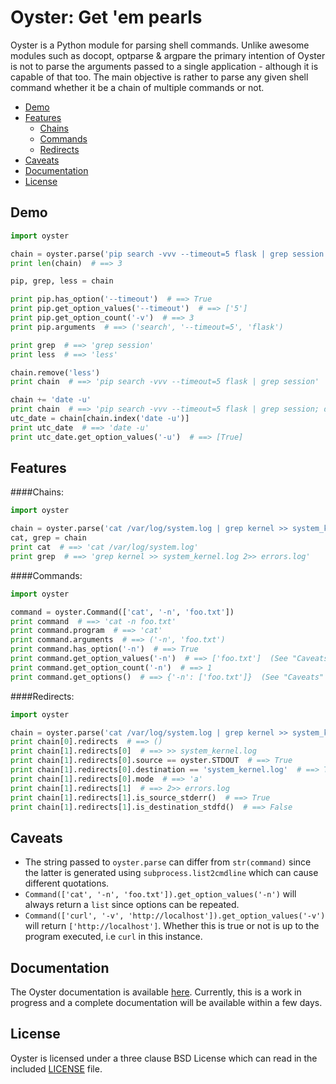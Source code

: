 Oyster: Get 'em pearls
=======

Oyster is a Python module for parsing shell commands. Unlike awesome modules such as docopt, optparse & argpare the
primary intention of Oyster is not to parse the arguments passed to a single application - although it is capable of that too.
The main objective is rather to parse any given shell command whether it be a chain of multiple commands or not.

  - [Demo](#demo)
  - [Features](#features)
    - [Chains](#chains)
    - [Commands](#commands)
    - [Redirects](#redirects)
  - [Caveats](#caveats)
  - [Documentation](#documentation)
  - [License](#license)

## Demo

```python
import oyster

chain = oyster.parse('pip search -vvv --timeout=5 flask | grep session | less')
print len(chain)  # ==> 3

pip, grep, less = chain

print pip.has_option('--timeout')  # ==> True
print pip.get_option_values('--timeout')  # ==> ['5']
print pip.get_option_count('-v')  # ==> 3
print pip.arguments  # ==> ('search', '--timeout=5', 'flask')

print grep  # ==> 'grep session'
print less  # ==> 'less'

chain.remove('less')
print chain  # ==> 'pip search -vvv --timeout=5 flask | grep session'

chain += 'date -u'
print chain  # ==> 'pip search -vvv --timeout=5 flask | grep session; date -u'
utc_date = chain[chain.index('date -u')]
print utc_date  # ==> 'date -u'
print utc_date.get_option_values('-u')  # ==> [True]

```

## Features

####Chains:
```python
import oyster

chain = oyster.parse('cat /var/log/system.log | grep kernel >> system_kernel.log 2>> errors.log')
cat, grep = chain
print cat  # ==> 'cat /var/log/system.log'
print grep  # ==> 'grep kernel >> system_kernel.log 2>> errors.log'

```

####Commands:
```python
import oyster

command = oyster.Command(['cat', '-n', 'foo.txt'])
print command  # ==> 'cat -n foo.txt'
print command.program  # ==> 'cat'
print command.arguments  # ==> ('-n', 'foo.txt')
print command.has_option('-n')  # ==> True
print command.get_option_values('-n')  # ==> ['foo.txt']  (See "Caveats" about this)
print command.get_option_count('-n')  # ==> 1
print command.get_options()  # ==> {'-n': ['foo.txt']}  (See "Caveats" about this)
```

####Redirects:

```python
import oyster

chain = oyster.parse('cat /var/log/system.log | grep kernel >> system_kernel.log 2>> errors.log')
print chain[0].redirects  # ==> ()
print chain[1].redirects[0]  # ==> >> system_kernel.log
print chain[1].redirects[0].source == oyster.STDOUT  # ==> True
print chain[1].redirects[0].destination == 'system_kernel.log'  # ==> True
print chain[1].redirects[0].mode  # ==> 'a'
print chain[1].redirects[1]  # ==> 2>> errors.log
print chain[1].redirects[1].is_source_stderr()  # ==> True
print chain[1].redirects[1].is_destination_stdfd()  # ==> False

```

## Caveats

  - The string passed to ``oyster.parse`` can differ from ``str(command)`` since the latter is generated using ``subprocess.list2cmdline`` which can cause different quotations.
  - ``Command(['cat', '-n', 'foo.txt']).get_option_values('-n')`` will always return a ``list`` since options can be repeated.
  - ``Command(['curl', '-v', 'http://localhost']).get_option_values('-v')`` will return ``['http://localhost']``. Whether this is true or not is up to the program executed, i.e ``curl`` in this instance.


## Documentation

The Oyster documentation is available [here](http://birknilson.github.io/oyster/documentation/).
Currently, this is a work in progress and a complete documentation will be available within a few days.

## License

Oyster is licensed under a three clause BSD License which can read in the included [LICENSE](https://github.com/birknilson/oyster/blob/master/LICENSE) file.
